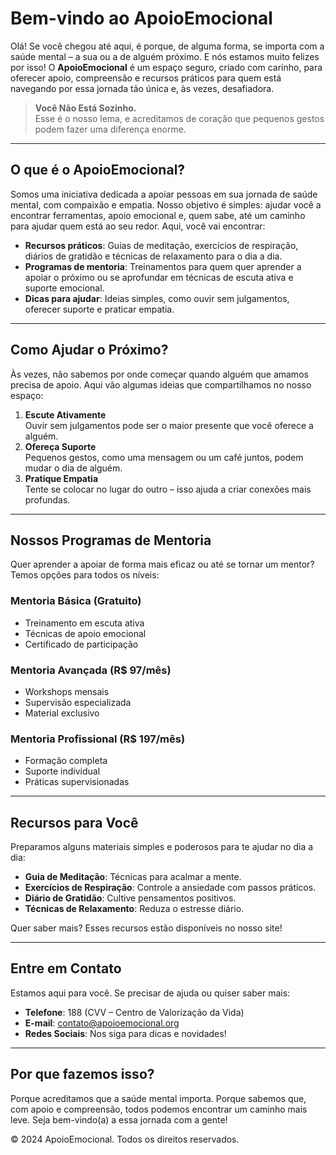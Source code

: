 # Bem-vindo ao ApoioEmocional

Olá! Se você chegou até aqui, é porque, de alguma forma, se importa com a saúde mental – a sua ou a de alguém próximo. E nós estamos muito felizes por isso! O **ApoioEmocional** é um espaço seguro, criado com carinho, para oferecer apoio, compreensão e recursos práticos para quem está navegando por essa jornada tão única e, às vezes, desafiadora.

> **Você Não Está Sozinho.**  
> Esse é o nosso lema, e acreditamos de coração que pequenos gestos podem fazer uma diferença enorme.

---

## O que é o ApoioEmocional?

Somos uma iniciativa dedicada a apoiar pessoas em sua jornada de saúde mental, com compaixão e empatia. Nosso objetivo é simples: ajudar você a encontrar ferramentas, apoio emocional e, quem sabe, até um caminho para ajudar quem está ao seu redor. Aqui, você vai encontrar:

- **Recursos práticos**: Guias de meditação, exercícios de respiração, diários de gratidão e técnicas de relaxamento para o dia a dia.
- **Programas de mentoria**: Treinamentos para quem quer aprender a apoiar o próximo ou se aprofundar em técnicas de escuta ativa e suporte emocional.
- **Dicas para ajudar**: Ideias simples, como ouvir sem julgamentos, oferecer suporte e praticar empatia.

---

## Como Ajudar o Próximo?

Às vezes, não sabemos por onde começar quando alguém que amamos precisa de apoio. Aqui vão algumas ideias que compartilhamos no nosso espaço:

1. **Escute Ativamente**  
   Ouvir sem julgamentos pode ser o maior presente que você oferece a alguém.
2. **Ofereça Suporte**  
   Pequenos gestos, como uma mensagem ou um café juntos, podem mudar o dia de alguém.
3. **Pratique Empatia**  
   Tente se colocar no lugar do outro – isso ajuda a criar conexões mais profundas.

---

## Nossos Programas de Mentoria

Quer aprender a apoiar de forma mais eficaz ou até se tornar um mentor? Temos opções para todos os níveis:

### Mentoria Básica (Gratuito)  
- Treinamento em escuta ativa  
- Técnicas de apoio emocional  
- Certificado de participação  

### Mentoria Avançada (R$ 97/mês)  
- Workshops mensais  
- Supervisão especializada  
- Material exclusivo  

### Mentoria Profissional (R$ 197/mês)  
- Formação completa  
- Suporte individual  
- Práticas supervisionadas  

---

## Recursos para Você

Preparamos alguns materiais simples e poderosos para te ajudar no dia a dia:  
- **Guia de Meditação**: Técnicas para acalmar a mente.  
- **Exercícios de Respiração**: Controle a ansiedade com passos práticos.  
- **Diário de Gratidão**: Cultive pensamentos positivos.  
- **Técnicas de Relaxamento**: Reduza o estresse diário.  

Quer saber mais? Esses recursos estão disponíveis no nosso site!

---

## Entre em Contato

Estamos aqui para você. Se precisar de ajuda ou quiser saber mais:  
- **Telefone**: 188 (CVV – Centro de Valorização da Vida)  
- **E-mail**: contato@apoioemocional.org  
- **Redes Sociais**: Nos siga para dicas e novidades!  

---

## Por que fazemos isso?

Porque acreditamos que a saúde mental importa. Porque sabemos que, com apoio e compreensão, todos podemos encontrar um caminho mais leve. Seja bem-vindo(a) a essa jornada com a gente!

© 2024 ApoioEmocional. Todos os direitos reservados.